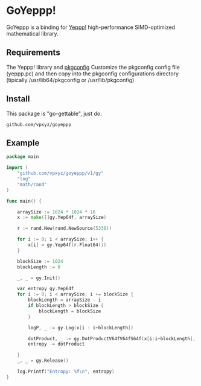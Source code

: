 # GoYeppp!

GoYeppp is a binding for [Yeppp!](http://www.yeppp.info/) high-performance SIMD-optimized mathematical library.

## Requirements

The Yeppp! library and [pkgconfig](http://pkgconfig.freedesktop.org)
Customize the pkgconfig config file (yeppp.pc) and then copy into the pkgconfig configurations directory (tipically /usr/lib64/pkgconfig or /usr/lib/pkgconfig)

## Install

This package is "go-gettable", just do:

    github.com/vpxyz/goyeppp


## Example

``` go
package main

import (
	"github.com/vpxyz/goyeppp/v1/gy"
	"log"
	"math/rand"
)

func main() {

	arraySize := 1024 * 1024 * 16
	x := make([]gy.Yep64f, arraySize)

	r := rand.New(rand.NewSource(5330))

	for i := 0; i < arraySize; i++ {
		x[i] = gy.Yep64f(r.Float64())
	}

	blockSize := 1024
	blockLength := 0

	_, _ = gy.Init()

	var entropy gy.Yep64f
	for i := 0; i < arraySize; i += blockSize {
		blockLength = arraySize - i
		if blockLength > blockSize {
			blockLength = blockSize
		}

		logP, _ := gy.Log(x[i : i+blockLength])

		dotProduct, _ := gy.DotProductV64fV64fS64f(x[i:i+blockLength], logP)
		entropy -= dotProduct

	}
	_, _ = gy.Release()

	log.Printf("Entropy: %f\n", entropy)
}
```

